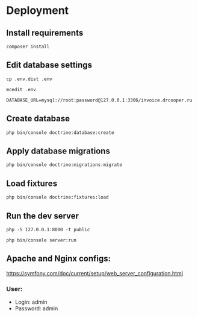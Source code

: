# Deployment
## Install requirements 
```
composer install
```

## Edit database settings
```
cp .env.dist .env
```

```
mcedit .env
```

```
DATABASE_URL=mysql://root:password@127.0.0.1:3306/invoice.drcooper.ru
```

## Create database

```
php bin/console doctrine:database:create
```

## Apply database migrations
```
php bin/console doctrine:migrations:migrate
```

## Load fixtures
```
php bin/console doctrine:fixtures:load
```

## Run the dev server
```
php -S 127.0.0.1:8000 -t public
```

```
php bin/console server:run
```

## Apache and Nginx configs: 

https://symfony.com/doc/current/setup/web_server_configuration.html


### User:
* Login: admin <br/>
* Password: admin

